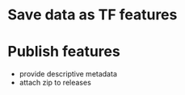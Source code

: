 # Save data as TF features

# Publish features

*   provide descriptive metadata
*   attach zip to releases
